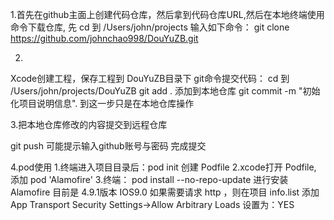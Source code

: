 1.首先在github主面上创建代码仓库，然后拿到代码仓库URL,然后在本地终端使用命令下载仓库,
先 cd 到 /Users/john/projects 输入如下命令：
git clone https://github.com/johnchao998/DouYuZB.git


2.
Xcode创建工程，保存工程到 DouYuZB目录下
git命令提交代码：
cd 到 /Users/john/projects/DouYuZB
git add .  添加到本地仓库
git commit -m "初始化项目说明信息". 到这一步只是在本地仓库操作

3.把本地仓库修改的内容提交到远程仓库

git push  可能提示输入github账号与密码
完成提交



4.pod使用
1.终端进入项目目录后：pod init 创建 Podfile
2.xcode打开 Podfile,  添加 pod 'Alamofire'
3.终端： pod install --no-repo-update   进行安装 Alamofire  目前是 4.9.1版本
IOS9.0 如果需要请求 http ，则在项目 info.list 添加 App Transport Security Settings->Allow Arbitrary Loads 设置为：YES
